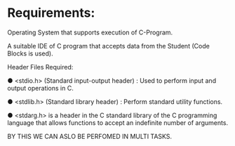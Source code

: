 # Requirements:

Operating System that supports execution of C-Program.

A suitable IDE of C program that accepts data from the Student (Code Blocks is used).

Header Files Required: 

● <stdio.h> (Standard input-output header) : Used to perform input and output operations in C. 

● <stdlib.h> (Standard library header) : Perform standard utility functions.

● <stdarg.h>  is a header in the C standard library of the C programming language that allows functions to accept an indefinite number of arguments.

BY THIS WE CAN ASLO BE PERFOMED IN MULTI TASKS.
